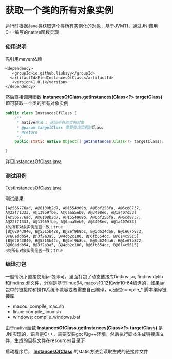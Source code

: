 # 获取一个类的所有对象实例

运行时根据Java类获取这个类所有实例化的对象，基于JVMTI，通过JNI调用C++编写的native函数实现<br>

### 使用说明
先引用maven依赖
```
<dependency>
   <groupId>io.github.liubsyy</groupId>
  <artifactId>FindInstancesOfClass</artifactId>
   <version>1.0.1</version>
</dependency>
```

然后直接调用函数 **InstancesOfClass.getInstances(Class<?> targetClass)** 即可获取一个类的所有对象实例
```java
public class InstancesOfClass {
    /**
     * native方法 : 返回所有的实例对象
     * @param targetClass 需要查询实例的Class
     * @return
     */
    public static native Object[] getInstances(Class<?> targetClass);

}

```
详见[InstancesOfClass.java](./src/main/java/com/liubs/findinstances/jvmti/InstancesOfClass.java)


### 测试用例
[TestInstancesOfClass.java](./src/test/java/TestInstancesOfClass.java)

测试结果: 
```
[A@566776ad, A@6108b2d7, A@1554909b, A@6bf256fa, A@6cd8737, A@22f71333, A@13969fbe, A@6aaa5eb0, A@3498ed, A@1a407d53]
[A@566776ad, A@6108b2d7, A@1554909b, A@6bf256fa, A@6cd8737, A@22f71333, A@13969fbe, A@6aaa5eb0, A@3498ed, A@1a407d53]
A的所有对象实例是否一致：true
[B@62043840, B@5315b42e, B@2ef9b8bc, B@5d624da6, B@1e67b872, B@60addb54, B@3f2a3a5, B@4cb2c100, B@6fb554cc, B@614c5515]
[B@62043840, B@5315b42e, B@2ef9b8bc, B@5d624da6, B@1e67b872, B@60addb54, B@3f2a3a5, B@4cb2c100, B@6fb554cc, B@614c5515]
B的所有对象实例是否一致：true
```


### 编译打包
一般情况下直接使用jar包即可，里面打包了动态链接库findins.so, findins.dylib和findins.dll文件，分别是基于linux64, macos10.12和win10-64编译的，如果jar包中的链接库和操作系统不兼容或者需要自己编译，可通过compile_* 脚本编译链接库
- macos: compile_mac.sh
- linux: compile_linux.sh
- windows: compile_windows.bat

由于native函数 **InstancesOfClass.getInstances(Class<?> targetClass)**  是JNI实现的，语言是C++，需要安装gcc和g++环境，然后执行脚本生成链接库文件，生成的目标文件在resources目录下
<br>

启动程序后， **[InstancesOfClass]((./src/main/java/com/liubs/findinstances/jvmti/InstancesOfClass.java))** 的static方法会读取生成的链接库文件<br>


